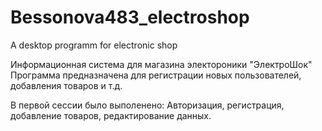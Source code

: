 # Bessonova483_electroshop
A desktop programm for electronic shop

Информационная система для магазина электороники "ЭлектроШок"
Программа предназначена для регистрации новых пользователей, добавления товаров и т.д.

В первой сессии было выполенено: Авторизация, регистрация, добавление товаров, редактирование данных.
